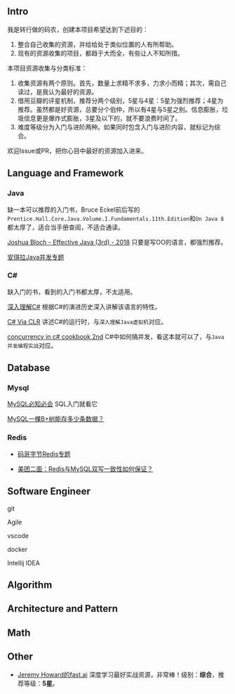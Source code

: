 ##  Intro

我是转行做的码农，创建本项目希望达到下述目的：

1. 整合自己收集的资源，并给给处于类似位置的人有所帮助。
2. 现有的资源收集的项目，都趋于大而全，有些让人不知所措。

本项目资源收集与分类标准：

1. 收集资源有两个原则。首先，数量上求精不求多，力求小而精；其次，需自己读过，是我认为最好的资源。
2. 借用豆瓣的评星机制，推荐分两个级别，5星与4星：5星为强烈推荐；4星为推荐。虽然都是好资源，总要分个伯仲，所以有4星与5星之别。信息膨胀，垃圾信息更是爆炸式膨胀，3星及以下的，就不要浪费时间了。
3. 难度等级分为入门与进阶两种。如果同时包含入门与进阶内容，就标记为综合。

欢迎Issue或PR，把你心目中最好的资源加入进来。

## Language and Framework

### Java

缺一本可以推荐的入门书，Bruce Eckel前后写的`Prentice.Hall.Core.Java.Volume.I.Fundamentals.11th.Edition`和`On Java 8`都太厚了，适合当手册查阅，不适合通读。

[Joshua Bloch - Effective Java (3rd) - 2018](https://item.jd.com/12507084.html?cu=true&utm_source=www.google.com&utm_medium=tuiguang&utm_campaign=t_1001542270_1002401214_0_2034836321&utm_term=76adc55e807b4b388ef7d13e3b8cdd0c)  只要是写OO的语言，都强烈推荐。

[安琪拉Java并发专题](https://mp.weixin.qq.com/mp/appmsgalbum?action=getalbum&__biz=MzI3ODA0ODkwNA==&scene=24&album_id=1690115551995478017&count=3#wechat_redirect)

### C#

缺入门的书，看到的入门书都太厚，不太适用。

[深入理解C#](https://item.jd.com/12749683.html?cu=true&utm_source=www.google.com&utm_medium=tuiguang&utm_campaign=t_1001542270_1002648220_261440_3000688587&utm_term=1d5629221f3d43a6b9cf0d06e3294db2)  根据C#的演进历史深入讲解该语言的特性。

[C# Via CLR](https://item.jd.com/11578907.html?cu=true&utm_source=www.google.com&utm_medium=tuiguang&utm_campaign=t_1001542270_1002887483_4000180566_3002479028&utm_term=022f946a9a6845ad80a8a19f19a23a74)  讲述C#的运行时，与`深入理解Java虚拟机`对应。

[concurrency in c# cookbook 2nd](./resources/Concurrency%20in%20C#%20Cookbook(2ndEd).pdf)  C#中如何搞并发，看这本就可以了，与`Java并发编程实战`对应。

## Database

### Mysql

[MySQL必知必会](https://item.jd.com/12818982.html)  SQL入门就看它

[MySQL一棵B+树能存多少条数据？](https://mp.weixin.qq.com/s/5YBWROXFptrobMRcPWilJg)

### Redis

* [码哥字节Redis专题](https://mp.weixin.qq.com/mp/appmsgalbum?action=getalbum&__biz=MzkzMDI1NjcyOQ==&scene=24&album_id=1918295695426404359&count=3#wechat_redirect)

* [美团二面：Redis与MySQL双写一致性如何保证？](https://mp.weixin.qq.com/s/i1ahT8RVHSVJli7pdWBoJw)

## Software Engineer

git

Agile

vscode

docker

Intellij IDEA


## Algorithm



## Architecture and Pattern


## Math


## Other

* [Jeremy Howard的fast.ai](https://www.fast.ai/) 深度学习最好实战资源，非常棒！级别：**综合**，推荐等级：**5星**。